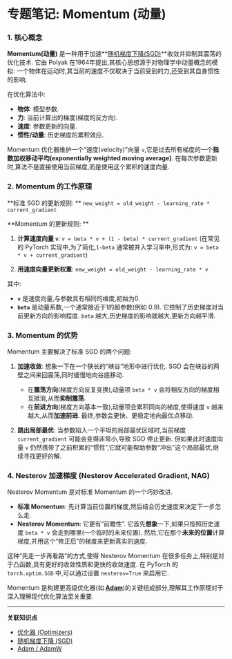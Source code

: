 # 专题笔记: Momentum (动量)

### 1. 核心概念

**Momentum(动量)** 是一种用于加速**[随机梯度下降(SGD)](./Lecture2-Stochastic-Gradient-Descent.md)**收敛并抑制其震荡的优化技术. 它由 Polyak 在1964年提出,其核心思想源于对物理学中动量概念的模拟: 一个物体在运动时,其当前的速度不仅取决于当前受到的力,还受到其自身惯性的影响. 

在优化算法中: 
*   **物体**: 模型参数. 
*   **力**: 当前计算出的梯度(梯度的反方向). 
*   **速度**: 参数更新的向量. 
*   **惯性/动量**: 历史梯度的累积效应. 

Momentum 优化器维护一个“速度(velocity)”向量 `v`,它是过去所有梯度的一个**指数加权移动平均(exponentially weighted moving average)**. 在每次参数更新时,算法不是直接使用当前梯度,而是使用这个累积的速度向量. 

### 2. Momentum 的工作原理

**标准 SGD 的更新规则: **
`new_weight = old_weight - learning_rate * current_gradient`

**Momentum 的更新规则: **
1.  **计算速度向量 `v`**: 
    `v = beta * v + (1 - beta) * current_gradient`
    (在常见的 PyTorch 实现中,为了简化,`1-beta` 通常被并入学习率中,形式为: `v = beta * v + current_gradient`)

2.  **用速度向量更新权重**: 
    `new_weight = old_weight - learning_rate * v`

其中: 
*   **`v`** 是速度向量,与参数具有相同的维度,初始为0. 
*   **`beta`** 是动量系数,一个通常接近于1的超参数(例如 0.9). 它控制了历史梯度对当前更新方向的影响程度. `beta` 越大,历史梯度的影响就越大,更新方向越平滑. 

### 3. Momentum 的优势

Momentum 主要解决了标准 SGD 的两个问题: 

1.  **加速收敛**: 
    想象一下在一个狭长的“峡谷”地形中进行优化. SGD 会在峡谷的两壁之间来回震荡,同时缓慢地向谷底移动. 
    *   在**震荡方向**(梯度方向反复变换),动量项 `beta * v` 会将相反方向的梯度相互抵消,从而**抑制震荡**. 
    *   在**前进方向**(梯度方向基本一致),动量项会累积同向的梯度,使得速度 `v` 越来越大,从而**加速前进**. 
    最终,参数会更快、更稳定地向最优点移动. 

2.  **跳出局部最优**: 
    当参数陷入一个平坦的局部最优区域时,当前梯度 `current_gradient` 可能会变得非常小,导致 SGD 停止更新. 但如果此时速度向量 `v` 仍然携带了之前积累的“惯性”,它就可能帮助参数“冲出”这个局部最优,继续寻找更好的解. 

### 4. Nesterov 加速梯度 (Nesterov Accelerated Gradient, NAG)

Nesterov Momentum 是对标准 Momentum 的一个巧妙改进. 

*   **标准 Momentum**: 先计算当前位置的梯度,然后结合历史速度来决定下一步怎么走. 
*   **Nesterov Momentum**: 它更有“前瞻性”. 它首先**想象**一下,如果只按照历史速度 `beta * v` 会走到哪里(一个临时的未来位置). 然后,它在那个**未来的位置**计算梯度,并用这个“修正后”的梯度来更新真实的速度. 

这种“先走一步再看路”的方式,使得 Nesterov Momentum 在很多任务上,特别是对于凸函数,具有更好的收敛性质和更快的收敛速度. 在 PyTorch 的 `torch.optim.SGD` 中,可以通过设置 `nesterov=True` 来启用它. 

Momentum 是构建更高级优化器(如 **[Adam](./Lecture2-Adam-AdamW.md)**)的关键组成部分,理解其工作原理对于深入理解现代优化算法至关重要. 

---
**关联知识点**
*   [优化器 (Optimizers)](./Lecture2-Optimizers.md)
*   [随机梯度下降 (SGD)](./Lecture2-Stochastic-Gradient-Descent.md)
*   [Adam / AdamW](./Lecture2-Adam-AdamW.md)